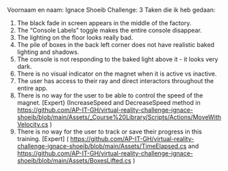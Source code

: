 Voornaam en naam: Ignace Shoeib
Challenge: 3
Taken die ik heb gedaan:
  1.  The black fade in screen appears in the middle of the factory.
  2.  The “Console Labels” toggle makes the entire console disappear.
  3.  The lighting on the floor looks really bad.
  4.  The pile of boxes in the back left corner does not have realistic baked lighting and shadows.
  5.  The console is not responding to the baked light above it - it looks very dark.
  6.  There is no visual indicator on the magnet when it is active vs inactive.
  7.  The user has access to their ray and direct interactors throughout the entire app.
  8.  There is no way for the user to be able to control the speed of the magnet. [Expert} (IncreaseSpeed and DecreaseSpeed method in https://github.com/AP-IT-GH/virtual-reality-challenge-ignace-shoeib/blob/main/Assets/_Course%20Library/Scripts/Actions/MoveWithVelocity.cs )
  9.  There is no way for the user to track or save their progress in this training. [Expert] ( https://github.com/AP-IT-GH/virtual-reality-challenge-ignace-shoeib/blob/main/Assets/TimeElapsed.cs and https://github.com/AP-IT-GH/virtual-reality-challenge-ignace-shoeib/blob/main/Assets/BoxesLifted.cs )
